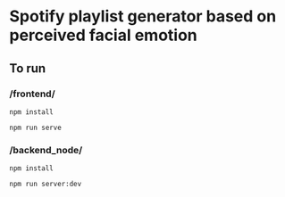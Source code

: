 # Spotify playlist generator based on perceived facial emotion






## To run

### /frontend/

```
npm install
```
```
npm run serve
```

### /backend_node/

```
npm install
```
```
npm run server:dev
```
